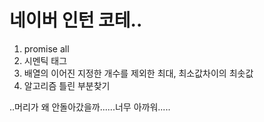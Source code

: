 # 네이버 인턴 코테..

1. promise all
2. 시멘틱 태그
3. 배열의 이어진 지정한 개수를 제외한 최대, 최소값차이의 최솟값
4. 알고리즘 틀린 부분찾기

..머리가 왜 안돌아갔을까......너무 아까워.....
